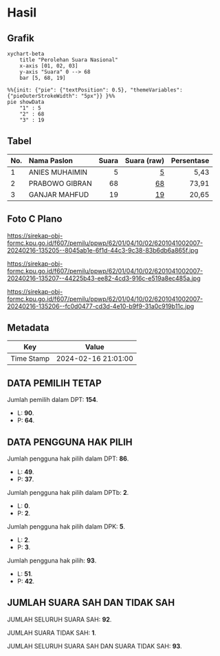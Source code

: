 # Hasil

## Grafik

```mermaid
xychart-beta
    title "Perolehan Suara Nasional"
    x-axis [01, 02, 03]
    y-axis "Suara" 0 --> 68
    bar [5, 68, 19]
```

```mermaid
%%{init: {"pie": {"textPosition": 0.5}, "themeVariables": {"pieOuterStrokeWidth": "5px"}} }%%
pie showData
    "1" : 5
    "2" : 68
    "3" : 19
```

## Tabel

| No. | Nama Paslon    | Suara | Suara (raw) | Persentase |
|:--- |:-------------- | -----:| -----------:| ----------:|
| 1   | ANIES MUHAIMIN | 5     | [5][p-1]    | 5,43       |
| 2   | PRABOWO GIBRAN | 68    | [68][p-2]   | 73,91      |
| 3   | GANJAR MAHFUD  | 19    | [19][p-3]   | 20,65      |


[p-1]: https://github.com/gigit-pemilu/pemilu-2024/blob/main/pilpres/hitung-suara/sub/62-kalimantan-tengah/sub/01-kotawaringin-barat/sub/04-arut-utara/sub/1002-pangkut/sub/007-tps/sub/paslon-1.txt
[p-2]: https://github.com/gigit-pemilu/pemilu-2024/blob/main/pilpres/hitung-suara/sub/62-kalimantan-tengah/sub/01-kotawaringin-barat/sub/04-arut-utara/sub/1002-pangkut/sub/007-tps/sub/paslon-2.txt
[p-3]: https://github.com/gigit-pemilu/pemilu-2024/blob/main/pilpres/hitung-suara/sub/62-kalimantan-tengah/sub/01-kotawaringin-barat/sub/04-arut-utara/sub/1002-pangkut/sub/007-tps/sub/paslon-3.txt

## Foto C Plano

https://sirekap-obj-formc.kpu.go.id/f607/pemilu/ppwp/62/01/04/10/02/6201041002007-20240216-135205--8045ab1e-6f1d-44c3-9c38-83b6db6a865f.jpg

https://sirekap-obj-formc.kpu.go.id/f607/pemilu/ppwp/62/01/04/10/02/6201041002007-20240216-135207--44225b43-ee82-4cd3-916c-e519a8ec485a.jpg

https://sirekap-obj-formc.kpu.go.id/f607/pemilu/ppwp/62/01/04/10/02/6201041002007-20240216-135206--fc0d0477-cd3d-4e10-b9f9-31a0c919b11c.jpg


## Metadata

| Key        | Value               |
| ---------- | ------------------- |
| Time Stamp | 2024-02-16 21:01:00 |


## DATA PEMILIH TETAP

Jumlah pemilih dalam DPT: **154**.
 * L: **90**.
 * P: **64**.

## DATA PENGGUNA HAK PILIH

Jumlah pengguna hak pilih dalam DPT: **86**.
 * L: **49**.
 * P: **37**.

Jumlah pengguna hak pilih dalam DPTb: **2**.
 * L: **0**.
 * P: **2**.

Jumlah pengguna hak pilih dalam DPK: **5**.
 * L: **2**.
 * P: **3**.

Jumlah pengguna hak pilih: **93**.
 * L: **51**.
 * P: **42**.

## JUMLAH SUARA SAH DAN TIDAK SAH

JUMLAH SELURUH SUARA SAH: **92**.

JUMLAH SUARA TIDAK SAH: **1**.

JUMLAH SELURUH SUARA SAH DAN SUARA TIDAK SAH: **93**.


